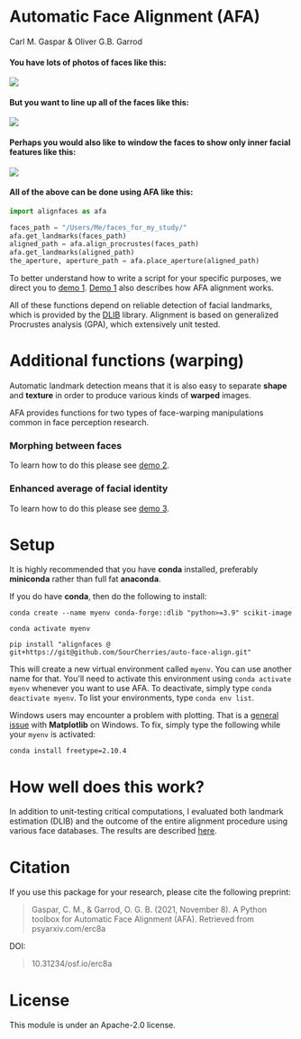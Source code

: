 Automatic Face Alignment (AFA)
================
Carl M. Gaspar & Oliver G.B. Garrod

#### You have lots of photos of faces like this:
![](demos/demo_1_alignment/collage_originals.png)

#### But you want to line up all of the faces like this:
![](demos/demo_1_alignment/collage_aligned.png)

<!-- #### Specifically, the locations of facial features should overlap across images, as you can confirm here: -->

<!-- ![](demos/demo_1_alignment/animation_aligned.gif) -->
<!-- <p align="center" width="100%">
    <img width="33%" src="demos/demo_1_alignment/animation_aligned.gif">
</p> -->
#### Perhaps you would also like to window the faces to show only inner facial features like this:
![](demos/demo_1_alignment/collage_aligned_windowed.png)

#### All of the above can be done using AFA like this:
```python
import alignfaces as afa

faces_path = "/Users/Me/faces_for_my_study/"
afa.get_landmarks(faces_path)
aligned_path = afa.align_procrustes(faces_path)
afa.get_landmarks(aligned_path)
the_aperture, aperture_path = afa.place_aperture(aligned_path)
```
To better understand how to write a script for your specific purposes, we direct you to [demo 1](demos/demo_1_alignment/README.md). [Demo 1](demos/demo_1_alignment/README.md) also describes how AFA alignment works.

All of these functions depend on reliable detection of facial landmarks, which is provided by the [DLIB](http://dlib.net) library. Alignment is based on generalized Procrustes analysis (GPA), which extensively unit tested.

# Additional functions (warping)
Automatic landmark detection means that it is also easy to separate **shape** and **texture** in order to produce various kinds of **warped** images.

AFA provides functions for two types of face-warping manipulations common in face perception research.

### Morphing between faces
<!-- Here we gradually morph between [Choi Min-sik](https://en.wikipedia.org/wiki/Choi_Min-sik) (on the far left) and [Sarah Silverman](https://en.wikipedia.org/wiki/Sarah_Silverman) (on the far right) in equal 9 steps:
![](demos/demo_2_morphing/figure-demo-2.png) -->
To learn how to do this please see [demo 2](demos/demo_2_morphing/README.md).



### Enhanced average of facial identity
<!-- First we used AFA to align various photos of [Tony Blair](https://en.wikipedia.org/wiki/Tony_Blair) taken at different times and under different conditions. A simple average of these aligned faces is shown on the left.

Prior to averaging, we can also use AFA to warp each image of Tony Blair to match the average of landmark positions across each instance of Tony Blair. This enhanced average is shown on the far right.

<p align="center" width="100%">
    <img width="33%" src="demos/demo_3_averaging/comparison_average_types.png">
</p> -->

<!-- This **enhanced facial average** was first demonstrated by

> Burton, A. M., Jenkins, R., Hancock, P. J. B., & White, D. (2005). Robust representations for face recognition: The power of averages. Cogn Psychol, 51(3), 256–284. https://doi.org/10.1016/j.cogpsych.2005.06.003

We used the same photos of Tony Blair as they used (in their Figure 3).

Manual landmark selection was required in Burton et al. (2005), whereas AFA automated the entire process in our demo. -->

To learn how to do this please see [demo 3](demos/demo_3_averaging/README.md).


# Setup

It is highly recommended that you have **conda** installed, preferably **miniconda** rather than full fat **anaconda**.

If you do have **conda**, then do the following to install:
```
conda create --name myenv conda-forge::dlib "python>=3.9" scikit-image

conda activate myenv

pip install "alignfaces @ git+https://git@github.com/SourCherries/auto-face-align.git"
```

This will create a new virtual environment called `myenv`. You can use another name for that. You'll need to activate this environment using `conda activate myenv` whenever you want to use AFA. To deactivate, simply type `conda deactivate myenv`. To list your environments, type `conda env list`.

Windows users may encounter a problem with plotting. That is a [general issue](https://stackoverflow.com/questions/69786885/after-conda-update-python-kernel-crashes-when-matplotlib-is-used) with **Matplotlib** on Windows. To fix, simply type the following while your `myenv` is activated:

```
conda install freetype=2.10.4
```

# How well does this work?
In addition to unit-testing critical computations, I evaluated both landmark estimation (DLIB) and the outcome of the entire alignment procedure using various face databases. The results are described [here](results/README.md).

<!-- ## Ensure that you have the proper C compiler
On Linux, you will already have an appropriate C compiler.

On Windows, you need to install Microsoft Visual Studio.

On Mac, you need to install Xcode Command Line Tools.
1. Find an Xcode version compatible with your [macOS version](https://en.wikipedia.org/wiki/Xcode).
2. Get the right version of [Xcode Command Line Tools](https://developer.apple.com/downloads/index.action).

## Create a virtual environment

## Copy package
```
git clone --recursive https://github.com/SourCherries/facepackage-slim.git
cd facepackage-slim/alignfaces2
pip install cmake
python setup.py install
``` -->

# Citation
If you use this package for your research, please cite the following preprint:
>Gaspar, C. M., & Garrod, O. G. B. (2021, November 8). A Python toolbox for Automatic Face Alignment (AFA). Retrieved from psyarxiv.com/erc8a

DOI:
>10.31234/osf.io/erc8a

# License
This module is under an Apache-2.0 license.
<!-- **AFA** can also: -->

<!-- - Detect facial landmarks using the highly [DLIB](http://dlib.net) library, output to JSON file
- Overlay a window around faces, in the form of a separable alpha channel
- Create morphed faces gradually transform from one face to another -->

<!-- - Detect facial landmarks
- Overlay a window around faces
- Create morphed faces gradually transform from one face to another -->



<!-- # Code -->


<!-- # A collapsible section with markdown
<details>
  <summary>Click to expand!</summary>

  ## Heading
  1. A numbered
  2. list
     * With some
     * Sub bullets
</details>



This module can be repurposed in many ways.
A couple of examples that come to mind:

- Extraction and recombination of facial features

To promote extensibility and reusability:
- Landmarks are output to a JSON file
- Image windows take the form of a separable alpha channel
- Package is organized into a modular fashion, with detailed documentation -->


<!-- # Ollie's succesful installation on Windows 10 (?)
```
conda create --name facepackage-pip  
conda activate facepackage-pip  
conda install python=3.9.5 pytest=6.2.4  

cd $MYFACEPACKAGEDIR/alignfaces2  
pip install cmake  
pip install -r requirements.txt  

python setup.py install  

cd $MYFACEPACKAGEDIR/alignfaces2/src/alignfaces2/tests  
pytest - v  

cd $MYFACEPACKAGEDIR/demos/your_project_here  
python basic_script.py  
``` -->

<!-- # facepackage

Just click on the green button at the top right to download this as a zip file.

* if you want to do more than testing, let me know via email
* otherwise, please do not make any changes

Put somewhere on your computer.

Go to /alignfaces2 and read install-generic.rtf

Additional details for macos users should be read in install-macos.rtf

Those are all the instructions you need.
If I missed something, let me know!

What I need from you:
1. Your operating system and version of Python (should be 3+).
2. Install successful? If not, copy of error messages.
3. Test successful? If not, copy of error messages.

Thanks again dear testers,
Carl -->
